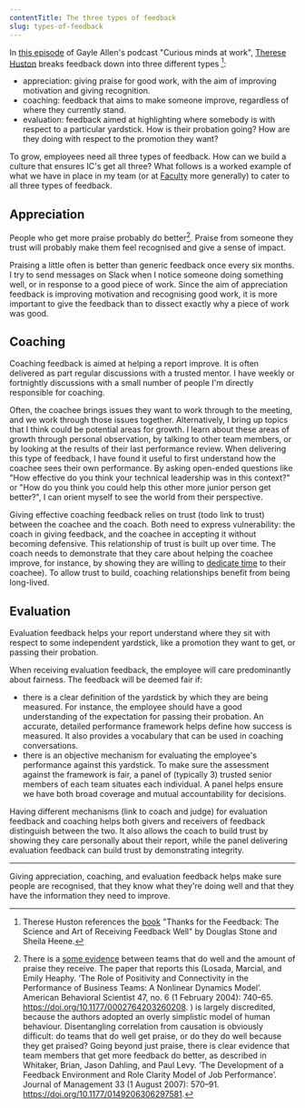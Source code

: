 ```yaml
---
contentTitle: The three types of feedback
slug: types-of-feedback
---
```


In [this episode](https://www.gayleallen.net/cm-183-therese-huston-on-getting-feedback-right/) of Gayle Allen's podcast "Curious minds at work", [Therese Huston](https://www.theresehuston.com/about) breaks feedback down into three different types [^1]:
- appreciation: giving praise for good work, with the aim of improving motivation and giving recognition.
- coaching: feedback that aims to make someone improve, regardless of where they currently stand.
- evaluation: feedback aimed at highlighting where somebody is with respect to a particular yardstick. How is their probation going? How are they doing with respect to the promotion they want?

To grow, employees need all three types of feedback. How can we build a culture that ensures IC's get all three? What follows is a worked example of what we have in place in my team (or at [Faculty](https://faculty.ai) more generally) to cater to all three types of feedback.

## Appreciation

People who get more praise probably do better[^2]. Praise from someone they trust will probably make them feel recognised and give a sense of impact. 

Praising a little often is better than generic feedback once every six months. I try to send messages on Slack when I notice someone doing something well, or in response to a good piece of work. Since the aim of appreciation feedback is improving motivation and recognising good work, it is more important to give the feedback than to dissect exactly why a piece of work was good.

## Coaching

Coaching feedback is aimed at helping a report improve. It is often delivered as part regular discussions with a trusted mentor. I have weekly or fortnightly discussions with a small number of people I'm directly responsible for coaching. 

Often, the coachee brings issues they want to work through to the meeting, and we work through those issues together. Alternatively, I bring up topics that I think could be potential areas for growth. I learn about these areas of growth through personal observation, by talking to other team members, or by looking at the results of their last performance review. When delivering this type of feedback, I have found it useful to first understand how the coachee sees their own performance. By asking open-ended questions like "How effective do you think your technical leadership was in this context?" or "How do you think you could help this other more junior person get better?", I can orient myself to see the world from their perspective.

Giving effective coaching feedback relies on trust (todo link to trust) between the coachee and the coach. Both need to express vulnerability: the coach in giving feedback, and the coachee in accepting it without becoming defensive. This relationship of trust is built up over time. The coach needs to demonstrate that they care about helping the coachee improve, for instance, by showing they are willing to [dedicate time](/blog/slack-makes-better-leaders) to their coachee). To allow trust to build, coaching relationships benefit from being long-lived.

## Evaluation

Evaluation feedback helps your report understand where they sit with respect to some independent yardstick, like a promotion they want to get, or passing their probation.

When receiving evaluation feedback, the employee will care predominantly about fairness. The feedback will be deemed fair if:
- there is a clear definition of the yardstick by which they are being measured. For instance, the employee should have a good understanding of the expectation for passing their probation. An accurate, detailed performance framework helps define how success is measured. It also provides a vocabulary that can be used in coaching conversations.
- there is an objective mechanism for evaluating the employee's performance against this yardstick. To make sure the assessment against the framework is fair, a panel of (typically 3) trusted senior members of each team situates each individual. A panel helps ensure we have both broad coverage and mutual accountability for decisions.

Having different mechanisms (link to coach and judge) for evaluation feedback and coaching helps both givers and receivers of feedback distinguish between the two. It also allows the coach to build trust by showing they care personally about their report, while the panel delivering evaluation feedback can build trust by demonstrating integrity.

----

Giving appreciation, coaching, and evaluation feedback helps make sure people are recognised, that they know what they're doing well and that they have the information they need to improve.

[^1]: Therese Huston references the [book](https://www.amazon.co.uk/Thanks-Feedback-Science-Receiving-Well-ebook/dp/B00F10Z4GO/ref=sr_1_1?adgrpid=56821596167&dchild=1&gclid=CjwKCAjwvMqDBhB8EiwA2iSmPJzELUjsnZ5Mn7Y-J67DraUhwpDPV3Hilels4wyyJLI5VDJfcjZB_xoC000QAvD_BwE&hvadid=259026782040&hvdev=c&hvlocphy=1006886&hvnetw=g&hvqmt=e&hvrand=14230738361810692791&hvtargid=kwd-299406212293&hydadcr=18490_1817273&keywords=thanks+for+the+feedback&qid=1618125050&sr=8-1) "Thanks for the Feedback: The Science and Art of Receiving Feedback Well" by Douglas Stone and Sheila Heene.
[^2]: There is a [some evidence](https://hbr.org/2013/03/the-ideal-praise-to-criticism) between teams that do well and the amount of praise they receive. The paper that reports this (Losada, Marcial, and Emily Heaphy. ‘The Role of Positivity and Connectivity in the Performance of Business Teams: A Nonlinear Dynamics Model’. American Behavioral Scientist 47, no. 6 (1 February 2004): 740–65. https://doi.org/10.1177/0002764203260208.
) is largely discredited, because the authors adopted an overly simplistic model of human behaviour. Disentangling correlation from causation is obviously difficult: do teams that do well get praise, or do they do well because they get praised? Going beyond just praise, there is clear evidence that team members that get more feedback do better, as described in Whitaker, Brian, Jason Dahling, and Paul Levy. ‘The Development of a Feedback Environment and Role Clarity Model of Job Performance’. Journal of Management 33 (1 August 2007): 570–91. https://doi.org/10.1177/0149206306297581.
